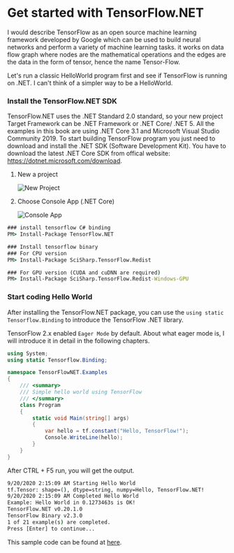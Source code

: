 # 	Get started with TensorFlow.NET

I would describe TensorFlow as an open source machine learning framework developed by Google which can be used to build neural networks and perform a variety of machine learning tasks. it works on data flow graph where nodes are the mathematical operations and the edges are the data in the form of tensor, hence the name Tensor-Flow. 



Let's run a classic HelloWorld program first and see if TensorFlow is running on .NET. I can't think of a simpler way to be a HelloWorld.



### Install the TensorFlow.NET SDK

TensorFlow.NET uses the .NET Standard 2.0 standard, so your new project Target Framework can be .NET Framework or .NET Core/ .NET 5.  All the examples in this book are using .NET Core 3.1 and Microsoft Visual Studio Community 2019. To start building TensorFlow program you just need to download and install the .NET SDK (Software Development Kit). You have to download the latest .NET Core SDK from offical website: https://dotnet.microsoft.com/download.



1. New a project

   ![New Project](_images/new-project.png)

2. Choose Console App (.NET Core)

   ![Console App](_images/new-project-console.png)



```cmd
### install tensorflow C# binding
PM> Install-Package TensorFlow.NET

### Install tensorflow binary
### For CPU version
PM> Install-Package SciSharp.TensorFlow.Redist

### For GPU version (CUDA and cuDNN are required)
PM> Install-Package SciSharp.TensorFlow.Redist-Windows-GPU
```

### Start coding Hello World

After installing the TensorFlow.NET package, you can use the `using static Tensorflow.Binding` to introduce the TensorFlow .NET library.

TensorFlow 2.x enabled `Eager Mode` by default. About what eager mode is, I will introduce it in detail in the following chapters.

```csharp
using System;
using static Tensorflow.Binding;

namespace TensorFlowNET.Examples
{
    /// <summary>
    /// Simple hello world using TensorFlow
    /// </summary>
    class Program
    {
        static void Main(string[] args)
        {
            var hello = tf.constant("Hello, TensorFlow!");
            Console.WriteLine(hello);
        }
    }
}
```
After CTRL + F5 run, you will get the output.
```cmd
9/20/2020 2:15:09 AM Starting Hello World
tf.Tensor: shape=(), dtype=string, numpy=Hello, TensorFlow.NET!
9/20/2020 2:15:09 AM Completed Hello World
Example: Hello World in 0.1273463s is OK!
TensorFlow.NET v0.20.1.0
TensorFlow Binary v2.3.0
1 of 21 example(s) are completed.
Press [Enter] to continue...
```

This sample code can be found at [here](https://github.com/SciSharp/SciSharp-Stack-Examples/blob/master/src/TensorFlowNET.Examples/HelloWorld.cs).


